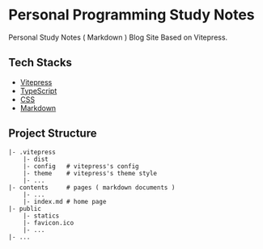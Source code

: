 # Personal Programming Study Notes

Personal Study Notes ( Markdown ) Blog Site Based on Vitepress.

## Tech Stacks

- [Vitepress]()
- [TypeScript]()
- [CSS]()
- [Markdown]()

## Project Structure

```shell
|- .vitepress
    |- dist
    |- config   # vitepress's config
    |- theme    # vitepress's theme style
    |- ...
|- contents     # pages ( markdown documents )
    |- ...
    |- index.md # home page
|- public
    |- statics
    |- favicon.ico
    |- ...
|- ...
```
